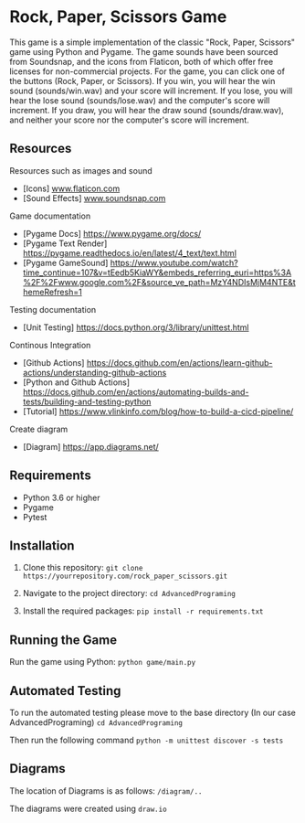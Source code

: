 # Rock, Paper, Scissors Game

This game is a simple implementation of the classic "Rock, Paper, Scissors" game using Python and Pygame. The game sounds have been sourced from Soundsnap, and the icons from Flaticon, both of which offer free licenses for non-commercial projects. For the game, you can click one of the buttons (Rock, Paper, or Scissors). If you win, you will hear the win sound (sounds/win.wav) and your score will increment. If you lose, you will hear the lose sound (sounds/lose.wav) and the computer's score will increment. If you draw, you will hear the draw sound (sounds/draw.wav), and neither your score nor the computer's score will increment.

## Resources

Resources such as images and sound

- [Icons] www.flaticon.com
- [Sound Effects] www.soundsnap.com

Game documentation

- [Pygame Docs] https://www.pygame.org/docs/
- [Pygame Text Render] https://pygame.readthedocs.io/en/latest/4_text/text.html
- [Pygame GameSound] https://www.youtube.com/watch?time_continue=107&v=tEedb5KiaWY&embeds_referring_euri=https%3A%2F%2Fwww.google.com%2F&source_ve_path=MzY4NDIsMjM4NTE&themeRefresh=1

Testing documentation

- [Unit Testing] https://docs.python.org/3/library/unittest.html

Continous Integration

- [Github Actions] https://docs.github.com/en/actions/learn-github-actions/understanding-github-actions
- [Python and Github Actions] https://docs.github.com/en/actions/automating-builds-and-tests/building-and-testing-python
- [Tutorial] https://www.vlinkinfo.com/blog/how-to-build-a-cicd-pipeline/

Create diagram

- [Diagram] https://app.diagrams.net/

## Requirements

- Python 3.6 or higher
- Pygame
- Pytest

## Installation

1. Clone this repository: 
``git clone https://yourrepository.com/rock_paper_scissors.git``

2. Navigate to the project directory:
``cd AdvancedPrograming``

3. Install the required packages:
``pip install -r requirements.txt``


## Running the Game

Run the game using Python:
``python game/main.py``


## Automated Testing
To run the automated testing please move to the base directory (In our case AdvancedPrograming)
``cd AdvancedPrograming``

Then run the following command
``python -m unittest discover -s tests``

## Diagrams

The location of Diagrams is as follows:
``/diagram/..``

The diagrams were created using ``draw.io``
